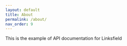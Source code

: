 ```yaml
---
layout: default
title: About
permalink: /about/
nav_order: 9
---
```


This is the example of API documentation for Linksfield
